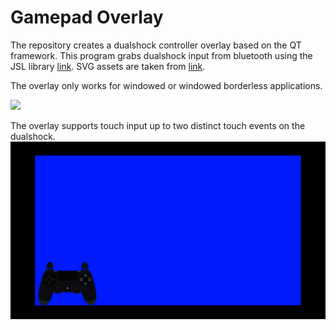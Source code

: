# Gamepad Overlay
The repository creates a dualshock controller overlay based on the QT framework. This program grabs dualshock input from bluetooth using the JSL library [link](https://github.com/JibbSmart/JoyShockLibrary/blob/master/JoyShockLibrary/JoyShockLibrary.cpp). SVG assets are taken from [link](https://gamepadviewer.com/).

The overlay only works for windowed or windowed borderless applications.

![](assets/readme_assets/celeste.gif)

The overlay supports touch input up to two distinct touch events on the dualshock.
![](assets/readme_assets/controller.gif)